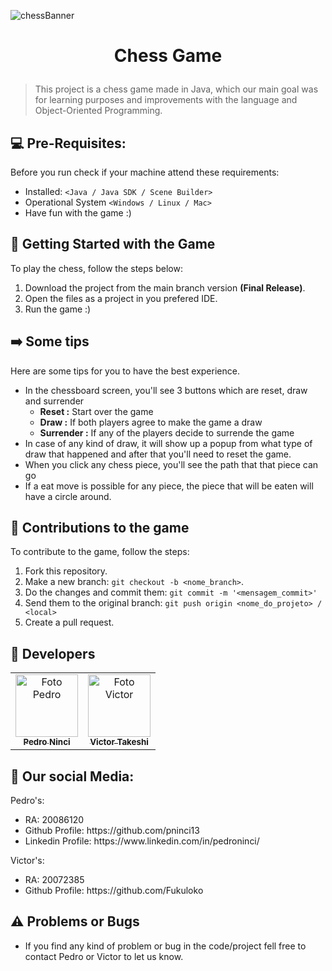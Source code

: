 ![chessBanner](https://user-images.githubusercontent.com/69252953/144928254-e86b88c1-c2d7-40f1-9f37-eda4a4d4639f.png)

# <p align="center"> Chess Game
> This project is a chess game made in Java, which our main goal was for learning purposes and improvements with the language and Object-Oriented Programming.</p>


## 💻 Pre-Requisites:

Before you run check if your machine attend these requirements:
* Installed: `<Java / Java SDK / Scene Builder>`
* Operational System `<Windows / Linux / Mac>`
* Have fun with the game :)

## 🚀 Getting Started with the Game

To play the chess, follow the steps below:

1. Download the project from the main branch version **(Final Release)**.
2. Open the files as a project in you prefered IDE.
3. Run the game :)


## :arrow_right: Some tips 
Here are some tips for you to have the best experience.
<ul>
  <li>In the chessboard screen, you'll see 3 buttons which are reset, draw and surrender
   <ul>
      <li><strong>Reset :</strong> Start over the game</li>
      <li><strong>Draw :</strong> If both players agree to make the game a draw</li>
      <li><strong>Surrender :</strong> If any of the players decide to surrende the game</li>
    </ul>
  </li>
  <li>In case of any kind of draw, it will show up a popup from what type of draw that happened and after that you'll need to reset the game.</li>
  <li>When you click any chess piece, you'll see the path that that piece can go</li>
  <li>If a eat move is possible for any piece, the piece that will be eaten will have a circle around.</li>
</ul>

## :handshake: Contributions to the game
To contribute to the game, follow the steps:

1. Fork this repository.
2. Make a new branch: `git checkout -b <nome_branch>`.
3. Do the changes and commit them: `git commit -m '<mensagem_commit>'`
4. Send them to the original branch: `git push origin <nome_do_projeto> / <local>`
5. Create a pull request.

## :adult: Developers

<table>
  <tr>
    <td align="center">
      <a href="#">
        <img src="https://user-images.githubusercontent.com/69252953/138782252-7e4198a0-393c-43b6-b1a7-10e38619b9cb.png" width="100px;" alt="Foto Pedro"/><br>
        <sub>
          <b>Pedro Ninci</b>
        </sub>
      </a>
    </td>
    <td align="center">
      <a href="#">
        <img src="https://user-images.githubusercontent.com/69252953/138793538-7c62d00b-640e-4907-9515-dc283fe8700b.png" width="100px;" alt="Foto Victor"/><br>
        <sub>
          <b>Victor Takeshi</b>
        </sub>
      </a>
    </td>
  </tr>
</table>

## 👋 Our social Media:
Pedro's:
<ul>
  <li>RA: 20086120</li>
  <li>Github Profile: https://github.com/pninci13</li>
  <li>Linkedin Profile: https://www.linkedin.com/in/pedroninci/</li>
</ul>

Victor's:
<ul>
  <li>RA: 20072385</li>
  <li>Github Profile: https://github.com/Fukuloko</li>
</ul>


## ⚠️ Problems or Bugs<br>

<ul>
  <li>If you find any kind of problem or bug in the code/project fell free to contact Pedro or Victor to let us know.</li>
</ul>
